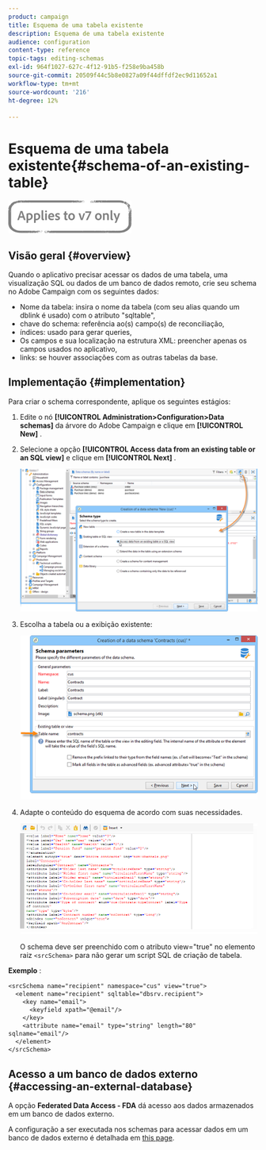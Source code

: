 ```yaml
---
product: campaign
title: Esquema de uma tabela existente
description: Esquema de uma tabela existente
audience: configuration
content-type: reference
topic-tags: editing-schemas
exl-id: 964f1027-627c-4f12-91b5-f258e9ba458b
source-git-commit: 20509f44c5b8e0827a09f44dffdf2ec9d11652a1
workflow-type: tm+mt
source-wordcount: '216'
ht-degree: 12%

---
```


# Esquema de uma tabela existente{#schema-of-an-existing-table}

![](../../assets/v7-only.svg)

## Visão geral {#overview}

Quando o aplicativo precisar acessar os dados de uma tabela, uma visualização SQL ou dados de um banco de dados remoto, crie seu schema no Adobe Campaign com os seguintes dados:

* Nome da tabela: insira o nome da tabela (com seu alias quando um dblink é usado) com o atributo &quot;sqltable&quot;,
* chave do schema: referência ao(s) campo(s) de reconciliação,
* índices: usado para gerar queries,
* Os campos e sua localização na estrutura XML: preencher apenas os campos usados no aplicativo,
* links: se houver associações com as outras tabelas da base.

## Implementação {#implementation}

Para criar o schema correspondente, aplique os seguintes estágios:

1. Edite o nó **[!UICONTROL Administration>Configuration>Data schemas]** da árvore do Adobe Campaign e clique em **[!UICONTROL New]** .
1. Selecione a opção **[!UICONTROL Access data from an existing table or an SQL view]** e clique em **[!UICONTROL Next]** .

   ![](assets/s_ncs_configuration_extand_a_schema.png)

1. Escolha a tabela ou a exibição existente:

   ![](assets/s_ncs_configuration_select_table.png)

1. Adapte o conteúdo do esquema de acordo com suas necessidades.

   ![](assets/s_ncs_configuration_view_create_schema.png)

   O schema deve ser preenchido com o atributo view=&quot;true&quot; no elemento raiz `<srcSchema>` para não gerar um script SQL de criação de tabela.

**Exemplo** :

```
<srcSchema name="recipient" namespace="cus" view="true">
  <element name="recipient" sqltable="dbsrv.recipient">
    <key name="email">
      <keyfield xpath="@email"/>
    </key>   
    <attribute name="email" type="string" length="80" sqlname="email"/>
  </element>
</srcSchema>
```

## Acesso a um banco de dados externo {#accessing-an-external-database}

A opção **Federated Data Access - FDA** dá acesso aos dados armazenados em um banco de dados externo.

A configuração a ser executada nos schemas para acessar dados em um banco de dados externo é detalhada em [this page](../../installation/using/creating-data-schema.md).
